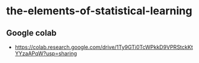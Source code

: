 # the-elements-of-statistical-learning

## Google colab 

* https://colab.research.google.com/drive/1Ty9GTi0TcWPkkD9VPRStckKtYYzaAPqW?usp=sharing
